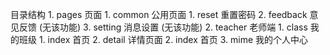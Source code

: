 目录结构
    1. pages 页面
        1. common 公用页面
            1. reset 重置密码
            2. feedback 意见反馈 (无该功能)
            3. setting 消息设置 (无该功能)
        2. teacher 老师端
            1. class 我的班级
                1. index 首页
                2. detail 详情页面
            2. index 首页
            3. mime 我的个人中心

